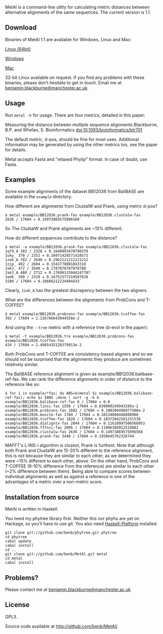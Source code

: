 MetAl is a command-line utilty for calculating metric distances between
alternative alignments of the same sequences.
The current version is 1.1.

## Download

Binaries of MetAl 1.1 are available for Windows, Linux and Mac:

[Linux (64bit)](http://kumiho.smith.man.ac.uk/whelan/software/metal/metal-linux64-1.1.tar.gz)

[Windows](http://kumiho.smith.man.ac.uk/whelan/software/metal/metal-win-1.1.zip)

[Mac](http://kumiho.smith.man.ac.uk/whelan/software/metal/metal-mac-1.1.tar.gz)

32-bit Linux available on request. If you find any problems with these binaries, please don't hesitate to get in touch.
Email me at <benjamin.blackburne@manchester.ac.uk>.

## Usage

Run `metal -h` for usage. There are four metrics, detailed in this paper:

   Measuring the distance between multiple sequence alignments 
   Blackburne, B.P. and Whelan, S.
   Bioinformatics
   [doi:10.1093/bioinformatics/btr701](http://dx.doi.org/10.1093/bioinformatics/btr701)


The default metric, d-pos, should be fine for most uses. Additional information
may be generated by using the other metrics too, see the paper for details.

Metal accepts Fasta and "relaxed Phylip" format. In case of doubt, use Fasta.

## Examples

Some example alignments of the dataset BB12036 from BaliBASE are available in
the `example` directory.

How different are alignments from ClustalW and Prank, using metric d-pos?

    $ metal example/BB12036.prank-fas example/BB12036.clustalw-fas
    2636 / 17604 = 0.14973869575096568`

So The ClustalW and Prank alignments are ~15% different.

How do different sequences contribute to the distance?

    $ metal -a example/BB12036.prank-fas example/BB12036.clustalw-fas
    1qf9_A 382 / 2328 = 0.1640893470790378
    1uky_ 378 / 2352 = 0.16071428571428573
    1zak_A 782 / 2640 = 0.2962121212121212
    1zip_ 402 / 2604 = 0.1543778801843318
    2ak2_ 472 / 2640 = 0.1787878787878788
    2ak3_A 480 / 2712 = 0.17699115044247787
    3adk_ 390 / 2328 = 0.16752577319587628
    3286 / 17604 = 0.18666212224494433`

Clearly, `1zak_A` has the greatest discrepency between the two aligners.

What are the differences between the alignments from ProbCons and T-COFFEE?

    $ metal example/BB12036.probcons-fas example/BB12036.tcoffee-fas
    392 / 17604 = 2.226766643944558e-2
    
And using the `--tree` metric with a reference tree (d-evol in the paper):

    $ metal -t example/BB12036.tre example/BB12036.probcons-fas example/BB12036.tcoffee-fas 
    424 / 17604 = 2.4085435128379913e-2
     
Both ProbCons and T-COFFEE are consistency-based aligners and so we should not
be surprised that the alignments they produce are sometimes relatively similar.

The BaliBASE reference alignment is given as example/BB12036.balibase-ref-fas.
We can rank the difference alignments in order of distance to the reference
like so:

    $ for i in example/*fas; do ANS=$(metal $i example/BB12036.balibase-ref-fas); echo $i $ANS ;done | sort -g -k 6 
    example/BB12036.balibase-ref-fas 0 / 17604 = 0.0
    example/BB12036.linsi-fas 1556 / 17604 = 8.838900249943195e-2
    example/BB12036.probcons-fas 1602 / 17604 = 9.100204498977506e-2
    example/BB12036.muscle-fas 1784 / 17604 = 0.10134060440808908
    example/BB12036.tcoffee-fas 1826 / 17604 = 0.10372642581231538
    example/BB12036.dialigntx-fas 2044 / 17604 = 0.11610997500568053
    example/BB12036.fftnsi-fas 2096 / 17604 = 0.11906384912519882
    example/BB12036.clustalw-fas 2636 / 17604 = 0.14973869575096568
    example/BB12036.prank-fas 3448 / 17604 = 0.1958645762326744`
    
MAFFT's L-INS-i algorithm is closest, Prank is furthest. Note that although
both Prank and ClustalW are 15-20% different to the reference alignment, this
is not because they are similar to each other, as we determined they were ~15%
different to each other, above. On the other hand, ProbCons and T-COFFEE (9-10%
difference from the reference) are similar to each other (~2% difference
between them). Being able to compare scores between individual alignments as
well as against a reference is one of the advantages of a metric over a
non-metric score.

## Installation from source

MetAl is written in Haskell. 

You need my phytree library first. Neither this nor phyhs are yet on
Hackage, so you'll have to use git. You also need
[Haskell-Platform](http://haskell.org/platform) installed.
    
    git clone git://github.com/benb/phytree.git phytree
    cd phytree
    cabal update
    cabal install
    cd ..
    git clone git://github.com/benb/MetAl.git metal
    cd metal
    cabal install
            
## Problems?

Please contact me at <benjamin.blackburne@manchester.ac.uk>

## License

GPL3.

Source code available at http://github.com/benb/MetAl/.

